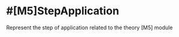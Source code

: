 #[M5]StepApplication
====================
Represent the step of application related to the theory [M5] module